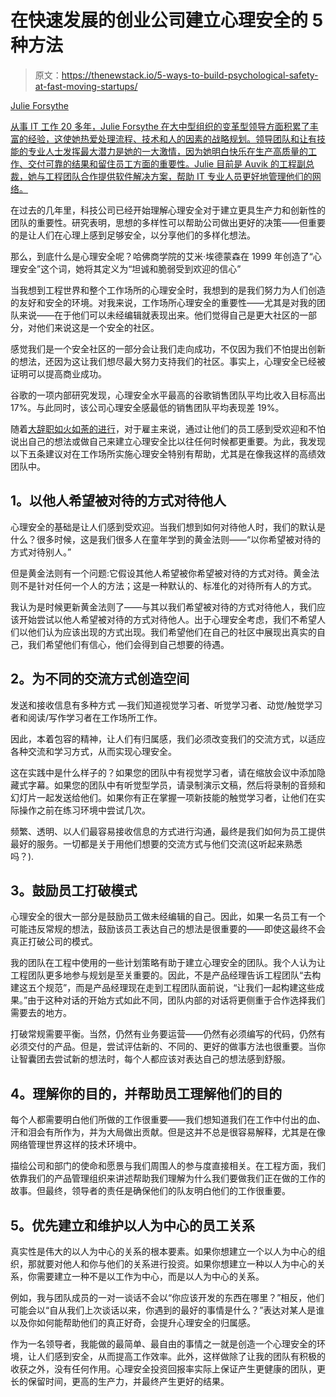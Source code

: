 # 在快速发展的创业公司建立心理安全的 5 种方法

> 原文：<https://thenewstack.io/5-ways-to-build-psychological-safety-at-fast-moving-startups/>

[](https://www.linkedin.com/in/julieforsythe)

[Julie Forsythe](https://www.linkedin.com/in/julieforsythe)

[从事 IT 工作 20 多年，Julie Forsythe 在大中型组织的变革型领导方面积累了丰富的经验，这使她热爱处理流程、技术和人的因素的战略规划。领导团队和让有技能的专业人士发挥最大潜力是她的一大激情，因为她明白快乐在生产高质量的工作、交付可靠的结果和留住员工方面的重要性。Julie 目前是 Auvik 的工程副总裁，她与工程团队合作提供软件解决方案，帮助 IT 专业人员更好地管理他们的网络。](https://www.linkedin.com/in/julieforsythe)

[](https://www.linkedin.com/in/julieforsythe)[](https://www.linkedin.com/in/julieforsythe)

在过去的几年里，科技公司已经开始理解心理安全对于建立更具生产力和创新性的团队的重要性。研究表明，思想的多样性可以帮助公司做出更好的决策——但重要的是让人们在心理上感到足够安全，以分享他们的多样化想法。

那么，到底什么是心理安全呢？哈佛商学院的艾米·埃德蒙森在 1999 年创造了“心理安全”这个词，她将其定义为“坦诚和脆弱受到欢迎的信心”

当我想到工程世界和整个工作场所的心理安全时，我想到的是我们努力为人们创造的友好和安全的环境。对我来说，工作场所心理安全的重要性——尤其是对我的团队来说——在于他们可以未经编辑就表现出来。他们觉得自己是更大社区的一部分，对他们来说这是一个安全的社区。

感觉我们是一个安全社区的一部分会让我们走向成功，不仅因为我们不怕提出创新的想法，还因为这让我们想尽最大努力支持我们的社区。事实上，心理安全已经被证明可以提高商业成功。

谷歌的一项内部研究发现，心理安全水平最高的谷歌销售团队平均比收入目标高出 17%。与此同时，该公司心理安全感最低的销售团队平均表现差 19%。

随着[大辞职如火如荼的进行](https://www.cbsnews.com/news/great-resignation-60-minutes-2022-01-10/)，对于雇主来说，通过让他们的员工感到受欢迎和不怕说出自己的想法或做自己来建立心理安全比以往任何时候都更重要。为此，我发现以下五条建议对在工作场所实施心理安全特别有帮助，尤其是在像我这样的高绩效团队中。

## **1。以他人希望被对待的方式对待他人**

心理安全的基础是让人们感到受欢迎。当我们想到如何对待他人时，我们的默认是什么？很多时候，这是我们很多人在童年学到的黄金法则——“以你希望被对待的方式对待别人。”

但是黄金法则有一个问题:它假设其他人希望被你希望被对待的方式对待。黄金法则不是针对任何一个人的方法；这是一种默认的、标准化的对待所有人的方式。

我认为是时候更新黄金法则了——与其以我们希望被对待的方式对待他人，我们应该开始尝试以他人希望被对待的方式对待他人。出于心理安全考虑，我们不希望人们以他们认为应该出现的方式出现。我们希望他们在自己的社区中展现出真实的自己，我们希望他们有信心，他们会得到自己想要的待遇。

## **2。为不同的交流方式创造空间**

发送和接收信息有多种方式 —我们知道视觉学习者、听觉学习者、动觉/触觉学习者和阅读/写作学习者在工作场所工作。

因此，本着包容的精神，让人们有归属感，我们必须改变我们的交流方式，以适应各种交流和学习方式，从而实现心理安全。

这在实践中是什么样子的？如果您的团队中有视觉学习者，请在缩放会议中添加隐藏式字幕。如果您的团队中有听觉型学员，请录制演示文稿，然后将录制的音频和幻灯片一起发送给他们。如果你有正在掌握一项新技能的触觉学习者，让他们在实际操作之前在练习环境中尝试几次。

频繁、透明、以人们最容易接收信息的方式进行沟通，最终是我们如何为员工提供最好的服务。一切都是关于用他们想要的交流方式与他们交流(这听起来熟悉吗？).

## **3。鼓励员工打破模式**

心理安全的很大一部分是鼓励员工做未经编辑的自己。因此，如果一名员工有一个可能违反常规的想法，鼓励该员工表达自己的想法是很重要的——即使这最终不会真正打破公司的模式。

我的团队在工程中使用的一些计划策略有助于建立心理安全的团队。我个人认为让工程团队更多地参与规划是至关重要的。因此，不是产品经理告诉工程团队“去构建这五个规范”，而是产品经理现在走到工程团队面前说，“让我们一起构建这些成果。”由于这种对话的开始方式如此不同，团队内部的对话将更侧重于合作选择我们需要去的地方。

打破常规需要平衡。当然，仍然有业务要运营——仍然有必须编写的代码，仍然有必须交付的产品。但是，尝试评估新的、不同的、更好的做事方法也很重要。当你让智囊团去尝试新的想法时，每个人都应该对表达自己的想法感到舒服。

## **4。理解你的目的，并帮助员工理解他们的目的**

每个人都需要明白他们所做的工作很重要——我们想知道我们在工作中付出的血、汗和泪会有所作为，并为大局做出贡献。但是这并不总是很容易解释，尤其是在像网络管理世界这样的技术环境中。

描绘公司和部门的使命和愿景与我们周围人的参与度直接相关。在工程方面，我们依靠我们的产品管理组织来讲述帮助我们理解为什么我们要做我们正在做的工作的故事。但最终，领导者的责任是确保他们的队友明白他们的工作很重要。

## **5。优先建立和维护以人为中心的员工关系**

真实性是伟大的以人为中心的关系的根本要素。如果你想建立一个以人为中心的组织，那就要对他人和你与他们的关系进行投资。如果你想建立一种以人为中心的关系，你需要建立一种不是以工作为中心，而是以人为中心的关系。

例如，我与团队成员的一对一谈话不会以“你应该开发的东西在哪里？”相反，他们可能会以“自从我们上次谈话以来，你遇到的最好的事情是什么？”表达对某人是谁以及你如何能帮助他们的真正好奇，会提升心理安全的归属感。

作为一名领导者，我能做的最简单、最自由的事情之一就是创造一个心理安全的环境，让人们感到安全，从而提高工作效率。此外，这样做除了让我的团队有积极的收获之外，没有任何作用。心理安全投资回报率实际上保证产生更健康的团队，更长的保留时间，更高的生产力，并最终产生更好的结果。

<svg xmlns:xlink="http://www.w3.org/1999/xlink" viewBox="0 0 68 31" version="1.1"><title>Group</title> <desc>Created with Sketch.</desc></svg>